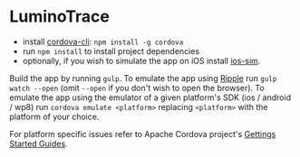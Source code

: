 # LuminoTrace

* install [cordova-cli](https://github.com/apache/cordova-cli): `npm install -g cordova`
* run `npm install` to install project dependencies
* optionally, if you wish to simulate the app on iOS install [ios-sim](https://github.com/phonegap/ios-sim).

Build the app by running `gulp`. To emulate the app using [Ripple](https://www.npmjs.org/package/ripple-emulator) run `gulp watch --open` (omit `--open` if you don't wish to open the browser). To emulate the app using the emulator of a given platform's SDK (ios / android / wp8) run `cordova emulate <platform>` replacing `<platform>` with the platform of your choice.

For platform specific issues refer to Apache Cordova project's [Gettings Started Guides](http://cordova.apache.org/docs/en/2.5.0/guide_getting-started_index.md.html#Getting%20Started%20Guides).
